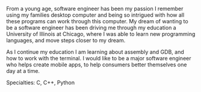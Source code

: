 From a young age, software engineer has been my passion I remember using my families desktop computer and being so intrigued with how all these programs can work through this computer. 
My dream of wanting to be a software engineer has been driving me through my education a University of Illinois at Chicago, where I was able to learn new programming languages, and move steps closer to my dream.

As I continue my education I am learning about assembly and GDB, and how to work with the terminal. I would like to be a major software engineer who helps create mobile apps, to help consumers better themselves one day at a time.

Specialties: C, C++, Python
